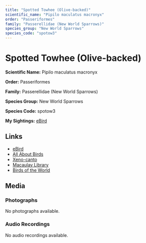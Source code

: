 ```yaml
---
title: "Spotted Towhee (Olive-backed)"
scientific_name: "Pipilo maculatus macronyx"
order: "Passeriformes"
family: "Passerellidae (New World Sparrows)"
species_group: "New World Sparrows"
species_code: "spotow3"
---
```


# Spotted Towhee (Olive-backed)

**Scientific Name:** Pipilo maculatus macronyx

**Order:** Passeriformes

**Family:** Passerellidae (New World Sparrows)

**Species Group:** New World Sparrows

**Species Code:** spotow3

**My Sightings:** [eBird](https://ebird.org/lifelist?r=world&time=life&spp=spotow3)

## Links
* [eBird](https://ebird.org/species/spotow3) 
* [All About Birds](https://www.allaboutbirds.org/guide/spotow3) 
* [Xeno-canto](https://www.xeno-canto.org/species/spotow3) 
* [Macaulay Library](https://search.macaulaylibrary.org/catalog?taxonCode=spotow3&sort=rating_rank_desc)
* [Birds of the World](https://birdsoftheworld.org/bow/species/spotow3)

## Media
### Photographs
No photographs available.

### Audio Recordings
No audio recordings available.
